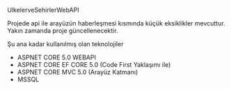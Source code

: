 UlkelerveSehirlerWebAPI

Projede api ile arayüzün haberleşmesi kısmında küçük eksiklikler mevcuttur. Yakın zamanda proje güncellenecektir.

Şu ana kadar kullanılmış olan teknolojiler

* ASPNET CORE 5.0 WEBAPI
* ASPNET CORE EF CORE 5.0 (Code First Yaklaşımı ile)
* ASPNET CORE MVC 5.0 (Arayüz Katmanı)
* MSSQL

